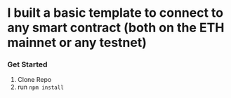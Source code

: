# I built a basic template to connect to any smart contract (both on the ETH mainnet or any testnet)

### Get Started
1. Clone Repo
2. run `npm install`
